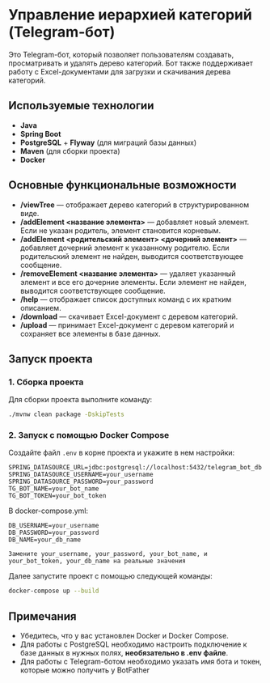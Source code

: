 # Управление иерархией категорий (Telegram-бот)

Это Telegram-бот, который позволяет пользователям создавать, просматривать и удалять дерево категорий. Бот также поддерживает работу с Excel-документами для загрузки и скачивания дерева категорий.

## Используемые технологии

- **Java**
- **Spring Boot**
- **PostgreSQL** + **Flyway** (для миграций базы данных)
- **Maven** (для сборки проекта)
- **Docker**

## Основные функциональные возможности

- **/viewTree** — отображает дерево категорий в структурированном виде.
- **/addElement <название элемента>** — добавляет новый элемент. Если не указан родитель, элемент становится корневым.
- **/addElement <родительский элемент> <дочерний элемент>** — добавляет дочерний элемент к указанному родителю. Если родительский элемент не найден, выводится соответствующее сообщение.
- **/removeElement <название элемента>** — удаляет указанный элемент и все его дочерние элементы. Если элемент не найден, выводится соответствующее сообщение.
- **/help** — отображает список доступных команд с их кратким описанием.
- **/download** — скачивает Excel-документ с деревом категорий.
- **/upload** — принимает Excel-документ с деревом категорий и сохраняет все элементы в базе данных.

## Запуск проекта

### 1. Сборка проекта

Для сборки проекта выполните команду:

```bash
./mvnw clean package -DskipTests
```

### 2. Запуск с помощью Docker Compose

Создайте файл `.env` в корне проекта и укажите в нем настройки:

```dotenv
SPRING_DATASOURCE_URL=jdbc:postgresql://localhost:5432/telegram_bot_db
SPRING_DATASOURCE_USERNAME=your_username
SPRING_DATASOURCE_PASSWORD=your_password
TG_BOT_NAME=your_bot_name
TG_BOT_TOKEN=your_bot_token
```

В docker-compose.yml:

```dotenv
DB_USERNAME=your_username
DB_PASSWORD=your_password
DB_NAME=your_db_name
```

``Замените your_username, your_password, your_bot_name, и your_bot_token, your_db_name на реальные значения``

Далее запустите проект с помощью следующей команды:

```bash
docker-compose up --build
```
## Примечания

- Убедитесь, что у вас установлен Docker и Docker Compose.
- Для работы с PostgreSQL необходимо настроить подключение к базе данных в нужных полях, **необязательно в .env файле**.
- Для работы с Telegram-ботом необходимо указать имя бота и токен, которые можно получить у BotFather

